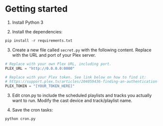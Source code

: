 # Getting started

1. Install Python 3

2. Install the dependencies:

```python
pip install -r requirements.txt
```

3. Create a new file called `secret.py` with the following content. Replace with the URL and port of your Plex server.

```python
# Replace with your own Plex URL, including port.
PLEX_URL = "http://0.0.0.0:0000"

# Replace with your Plex token. See link below on how to find it:
# https://support.plex.tv/articles/204059436-finding-an-authentication-token-x-plex-token/
PLEX_TOKEN = "[YOUR_TOKEN_HERE]"
```

3. Edit cron.py to include the scheduled playlists and tracks you actually want to run. Modify the cast device and track/playlist name.

4. Save the cron tasks:

```sh
python cron.py
```
